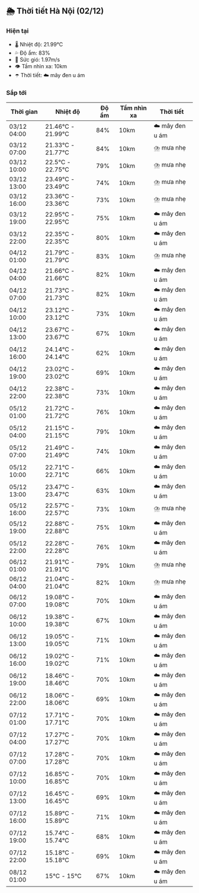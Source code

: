## 🌦️ Thời tiết Hà Nội (02/12)

### Hiện tại

- 🌡️ Nhiệt độ: 21.99℃
- 💦 Độ ẩm: 83%
- 💨 Sức gió: 1.97m/s
- 👁️ Tầm nhìn xa: 10km
- ☂️ Thời tiết: ☁️ mây đen u ám

### Sắp tới

| Thời gian | Nhiệt độ | Độ ẩm | Tầm nhìn xa | Thời tiết |
| --- | --- | --- | --- | --- |
| 03/12 04:00 | 21.46℃ - 21.99℃ | 84% | 10km | ☁️ mây đen u ám |
| 03/12 07:00 | 21.33℃ - 21.77℃ | 84% | 10km | ⛈️ mưa nhẹ |
| 03/12 10:00 | 22.5℃ - 22.75℃ | 79% | 10km | ⛈️ mưa nhẹ |
| 03/12 13:00 | 23.49℃ - 23.49℃ | 74% | 10km | ⛈️ mưa nhẹ |
| 03/12 16:00 | 23.36℃ - 23.36℃ | 73% | 10km | ⛈️ mưa nhẹ |
| 03/12 19:00 | 22.95℃ - 22.95℃ | 75% | 10km | ☁️ mây đen u ám |
| 03/12 22:00 | 22.35℃ - 22.35℃ | 80% | 10km | ☁️ mây đen u ám |
| 04/12 01:00 | 21.79℃ - 21.79℃ | 83% | 10km | ⛈️ mưa nhẹ |
| 04/12 04:00 | 21.66℃ - 21.66℃ | 82% | 10km | ☁️ mây đen u ám |
| 04/12 07:00 | 21.73℃ - 21.73℃ | 82% | 10km | ☁️ mây đen u ám |
| 04/12 10:00 | 23.12℃ - 23.12℃ | 73% | 10km | ☁️ mây đen u ám |
| 04/12 13:00 | 23.67℃ - 23.67℃ | 67% | 10km | ☁️ mây đen u ám |
| 04/12 16:00 | 24.14℃ - 24.14℃ | 62% | 10km | ☁️ mây đen u ám |
| 04/12 19:00 | 23.02℃ - 23.02℃ | 69% | 10km | ☁️ mây đen u ám |
| 04/12 22:00 | 22.38℃ - 22.38℃ | 73% | 10km | ☁️ mây đen u ám |
| 05/12 01:00 | 21.72℃ - 21.72℃ | 76% | 10km | ☁️ mây đen u ám |
| 05/12 04:00 | 21.15℃ - 21.15℃ | 79% | 10km | ☁️ mây đen u ám |
| 05/12 07:00 | 21.49℃ - 21.49℃ | 74% | 10km | ☁️ mây đen u ám |
| 05/12 10:00 | 22.71℃ - 22.71℃ | 66% | 10km | ☁️ mây đen u ám |
| 05/12 13:00 | 23.47℃ - 23.47℃ | 63% | 10km | ☁️ mây đen u ám |
| 05/12 16:00 | 22.57℃ - 22.57℃ | 73% | 10km | ⛈️ mưa nhẹ |
| 05/12 19:00 | 22.88℃ - 22.88℃ | 75% | 10km | ☁️ mây đen u ám |
| 05/12 22:00 | 22.28℃ - 22.28℃ | 76% | 10km | ☁️ mây đen u ám |
| 06/12 01:00 | 21.91℃ - 21.91℃ | 79% | 10km | ⛈️ mưa nhẹ |
| 06/12 04:00 | 21.04℃ - 21.04℃ | 82% | 10km | ⛈️ mưa nhẹ |
| 06/12 07:00 | 19.08℃ - 19.08℃ | 70% | 10km | ☁️ mây đen u ám |
| 06/12 10:00 | 19.38℃ - 19.38℃ | 67% | 10km | ☁️ mây đen u ám |
| 06/12 13:00 | 19.05℃ - 19.05℃ | 71% | 10km | ☁️ mây đen u ám |
| 06/12 16:00 | 19.02℃ - 19.02℃ | 71% | 10km | ☁️ mây đen u ám |
| 06/12 19:00 | 18.46℃ - 18.46℃ | 70% | 10km | ☁️ mây đen u ám |
| 06/12 22:00 | 18.06℃ - 18.06℃ | 69% | 10km | ☁️ mây đen u ám |
| 07/12 01:00 | 17.71℃ - 17.71℃ | 70% | 10km | ☁️ mây đen u ám |
| 07/12 04:00 | 17.27℃ - 17.27℃ | 70% | 10km | ☁️ mây đen u ám |
| 07/12 07:00 | 17.28℃ - 17.28℃ | 70% | 10km | ☁️ mây đen u ám |
| 07/12 10:00 | 16.85℃ - 16.85℃ | 70% | 10km | ☁️ mây đen u ám |
| 07/12 13:00 | 16.45℃ - 16.45℃ | 69% | 10km | ☁️ mây đen u ám |
| 07/12 16:00 | 15.89℃ - 15.89℃ | 71% | 10km | ☁️ mây đen u ám |
| 07/12 19:00 | 15.74℃ - 15.74℃ | 68% | 10km | ☁️ mây đen u ám |
| 07/12 22:00 | 15.18℃ - 15.18℃ | 69% | 10km | ☁️ mây đen u ám |
| 08/12 01:00 | 15℃ - 15℃ | 67% | 10km | ☁️ mây đen u ám |
